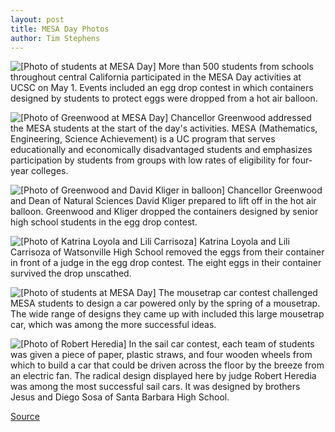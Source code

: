 ```yaml
---
layout: post
title: MESA Day Photos
author: Tim Stephens
---
```


![\[Photo of students at MESA Day\]][1] More than 500 students from schools throughout central California participated in the MESA Day activities at UCSC on May 1. Events included an egg drop contest in which containers designed by students to protect eggs were dropped from a hot air balloon.

![\[Photo of Greenwood at MESA Day\]][2] Chancellor Greenwood addressed the MESA students at the start of the day's activities. MESA (Mathematics, Engineering, Science Achievement) is a UC program that serves educationally and economically disadvantaged students and emphasizes participation by students from groups with low rates of eligibility for four-year colleges.

![\[Photo of Greenwood and David Kliger in balloon\]][3] Chancellor Greenwood and Dean of Natural Sciences David Kliger prepared to lift off in the hot air balloon. Greenwood and Kliger dropped the containers designed by senior high school students in the egg drop contest.

![\[Photo of Katrina Loyola and Lili Carrisoza\]][4] Katrina Loyola and Lili Carrisoza of Watsonville High School removed the eggs from their container in front of a judge in the egg drop contest. The eight eggs in their container survived the drop unscathed.

![\[Photo of students at MESA Day\]][5] The mousetrap car contest challenged MESA students to design a car powered only by the spring of a mousetrap. The wide range of designs they came up with included this large mousetrap car, which was among the more successful ideas.

![\[Photo of Robert Heredia\]][6] In the sail car contest, each team of students was given a piece of paper, plastic straws, and four wooden wheels from which to build a car that could be driven across the floor by the breeze from an electric fan. The radical design displayed here by judge Robert Heredia was among the most successful sail cars. It was designed by brothers Jesus and Diego Sosa of Santa Barbara High School.

[1]: http://www1.ucsc.edu/oncampus/currents/98-99/art/mesa1.99-05-10.jpg
[2]: http://www1.ucsc.edu/oncampus/currents/98-99/art/mesa2.99-05-10.jpg
[3]: http://www1.ucsc.edu/oncampus/currents/98-99/art/mesa3.99-05-10.jpg
[4]: http://www1.ucsc.edu/oncampus/currents/98-99/art/mesa4.99-05-10.jpg
[5]: http://www1.ucsc.edu/oncampus/currents/98-99/art/mesa5.99-05-10.jpg
[6]: http://www1.ucsc.edu/oncampus/currents/98-99/art/mesa6.99-05-10.jpg

[Source](http://www1.ucsc.edu/oncampus/currents/98-99/05-10/mesa1.htm "Permalink to MESA Day photos; 05-10-99")
